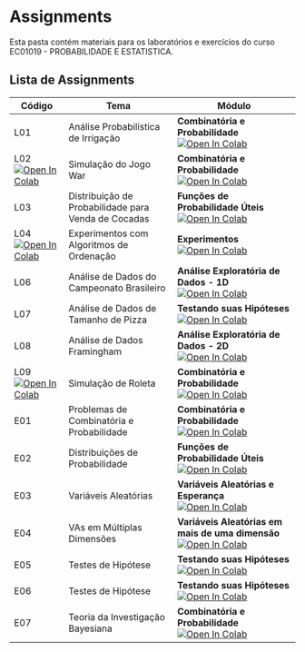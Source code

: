# Assignments

Esta pasta contém materiais para os laboratórios e exercícios do curso EC01019 - PROBABILIDADE E ESTATISTICA.

## Lista de Assignments

| Código | Tema | Módulo |
|--------|------|--------|
| L01 | Análise Probabilística de Irrigação | **Combinatória e Probabilidade** [<img src="https://colab.research.google.com/assets/colab-badge.svg" alt="Open In Colab"/>](https://colab.research.google.com/github/glaucogoncalves/p-e/blob/main/lectures/02_probability_basics.ipynb) |
| L02 [<img src="https://colab.research.google.com/assets/colab-badge.svg" alt="Open In Colab"/>](https://colab.research.google.com/github/glaucogoncalves/p-e/blob/main/assignments/L02/L02-Vamos_Guerrear.ipynb) | Simulação do Jogo War | **Combinatória e Probabilidade** [<img src="https://colab.research.google.com/assets/colab-badge.svg" alt="Open In Colab"/>](https://colab.research.google.com/github/glaucogoncalves/p-e/blob/main/lectures/02_probability_basics.ipynb) |
| L03 | Distribuição de Probabilidade para Venda de Cocadas | **Funções de Probabilidade Úteis** [<img src="https://colab.research.google.com/assets/colab-badge.svg" alt="Open In Colab"/>](https://colab.research.google.com/github/glaucogoncalves/p-e/blob/main/lectures/05_probability_distributions.ipynb) |
| L04 [<img src="https://colab.research.google.com/assets/colab-badge.svg" alt="Open In Colab"/>](https://colab.research.google.com/github/glaucogoncalves/p-e/blob/main/assignments/L04/L04-Ordenacao.ipynb) | Experimentos com Algoritmos de Ordenação | **Experimentos** [<img src="https://colab.research.google.com/assets/colab-badge.svg" alt="Open In Colab"/>](https://colab.research.google.com/github/glaucogoncalves/p-e/blob/main/lectures/10_experiments.ipynb) |
| L06 | Análise de Dados do Campeonato Brasileiro | **Análise Exploratória de Dados - 1D** [<img src="https://colab.research.google.com/assets/colab-badge.svg" alt="Open In Colab"/>](https://colab.research.google.com/github/glaucogoncalves/p-e/blob/main/lectures/06_eda_1D.ipynb) |
| L07 | Análise de Dados de Tamanho de Pizza | **Testando suas Hipóteses** [<img src="https://colab.research.google.com/assets/colab-badge.svg" alt="Open In Colab"/>](https://colab.research.google.com/github/glaucogoncalves/p-e/blob/main/lectures/09_hypothesis_testing.ipynb) |
| L08 | Análise de Dados Framingham | **Análise Exploratória de Dados - 2D** [<img src="https://colab.research.google.com/assets/colab-badge.svg" alt="Open In Colab"/>](https://colab.research.google.com/github/glaucogoncalves/p-e/blob/main/lectures/07_eda_2D.ipynb) |
| L09 [<img src="https://colab.research.google.com/assets/colab-badge.svg" alt="Open In Colab"/>](https://colab.research.google.com/github/glaucogoncalves/p-e/blob/main/assignments/L09/L09-Roleta.ipynb) | Simulação de Roleta | **Combinatória e Probabilidade** [<img src="https://colab.research.google.com/assets/colab-badge.svg" alt="Open In Colab"/>](https://colab.research.google.com/github/glaucogoncalves/p-e/blob/main/lectures/02_probability_basics.ipynb) |
| E01 | Problemas de Combinatória e Probabilidade | **Combinatória e Probabilidade** [<img src="https://colab.research.google.com/assets/colab-badge.svg" alt="Open In Colab"/>](https://colab.research.google.com/github/glaucogoncalves/p-e/blob/main/lectures/02_probability_basics.ipynb) |
| E02 | Distribuições de Probabilidade | **Funções de Probabilidade Úteis** [<img src="https://colab.research.google.com/assets/colab-badge.svg" alt="Open In Colab"/>](https://colab.research.google.com/github/glaucogoncalves/p-e/blob/main/lectures/05_probability_distributions.ipynb) |
| E03 | Variáveis Aleatórias | **Variáveis Aleatórias e Esperança** [<img src="https://colab.research.google.com/assets/colab-badge.svg" alt="Open In Colab"/>](https://colab.research.google.com/github/glaucogoncalves/p-e/blob/main/lectures/03_random_variables.ipynb) |
| E04 | VAs em Múltiplas Dimensões | **Variáveis Aleatórias em mais de uma dimensão** [<img src="https://colab.research.google.com/assets/colab-badge.svg" alt="Open In Colab"/>](https://colab.research.google.com/github/glaucogoncalves/p-e/blob/main/lectures/04-joint_rvs.ipynb) |
| E05 | Testes de Hipótese | **Testando suas Hipóteses** [<img src="https://colab.research.google.com/assets/colab-badge.svg" alt="Open In Colab"/>](https://colab.research.google.com/github/glaucogoncalves/p-e/blob/main/lectures/09_hypothesis_testing.ipynb) |
| E06 | Testes de Hipótese | **Testando suas Hipóteses** [<img src="https://colab.research.google.com/assets/colab-badge.svg" alt="Open In Colab"/>](https://colab.research.google.com/github/glaucogoncalves/p-e/blob/main/lectures/09_hypothesis_testing.ipynb) |
| E07 | Teoria da Investigação Bayesiana | **Combinatória e Probabilidade** [<img src="https://colab.research.google.com/assets/colab-badge.svg" alt="Open In Colab"/>](https://colab.research.google.com/github/glaucogoncalves/p-e/blob/main/lectures/02_probability_basics.ipynb) |
